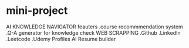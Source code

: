 # mini-project
AI KNOWLEDGE NAVIGATOR
feauters
.course recommmendation system
.Q-A  generator for knowledge check
WEB SCRAPPING
.Github
.LinkedIn
.Leetcode
.Udemy
Profiles
AI Resume builder
